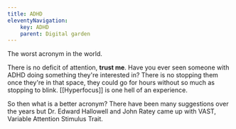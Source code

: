 ```yaml
---
title: ADHD
eleventyNavigation:
	key: ADHD
	parent: Digital garden
---
```


The worst acronym in the world. <i className="twa twa-upside-down-face"></i>

There is no deficit of attention, **trust me**. Have you ever seen someone with ADHD doing something they're interested in? There is no stopping them once they're in that space, they could go for hours without so much as stopping to blink. [[Hyperfocus]] is one hell of an experience.

So then what is a better acronym? There have been many suggestions over the years but Dr. Edward Hallowell and John Ratey came up with VAST, Variable Attention Stimulus Trait.
